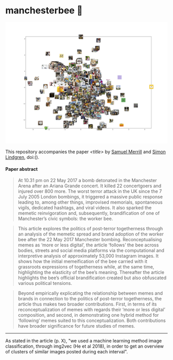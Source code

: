 # manchesterbee 🐝

![alt text](imagemaps/mcb_all.png?width=30)

This repository accompanies the paper *\<title>* by [Samuel Merrill](https://) and [Simon Lindgren](https://), doi:().

#### Paper abstract
> At 10.31 pm on 22 May 2017 a bomb detonated in the Manchester Arena after an Ariana Grande concert. It killed 22 concertgoers and injured over 800 more. The worst terror attack in the UK since the 7 July 2005 London bombings, it triggered a massive public response leading to, among other things, improvised memorials, spontaneous vigils, dedicated hashtags, and viral videos. It also sparked the memetic reinvigoration and, subsequently, brandification of one of Manchester’s civic symbols: the worker bee. 

> This article explores the politics of post-terror togetherness through an analysis of the memetic spread and brand adoption of the worker bee after the 22 May 2017 Manchester bombing. Reconceptualising memes as ‘more or less digital’, the article ‘follows’ the bee across bodies, streets and social media platforms via the computational and interpretive analysis of approximately 53,000 Instagram images. It shows how the initial memeification of the bee carried with it grassroots expressions of togetherness while, at the same time, highlighting the elasticity of the bee’s meaning. Thereafter the article highlights the bee’s official brandification created but also obfuscated various political tensions. 

> Beyond empirically explicating the relationship between memes and brands in connection to the politics of post-terror togetherness, the article thus makes two broader contributions. First, in terms of its reconceptualization of memes with regards their ‘more or less digital’ composition, and second, in demonstrating one hybrid method for ‘following’ memes suited to this conceptualization. Both contributions have broader significance for future studies of memes. 

----

As stated in the article (p. X), "we used a machine learning method image classification, through img2vec (He et al 2018), in order to get an overview of clusters of similar images posted during each interval".

